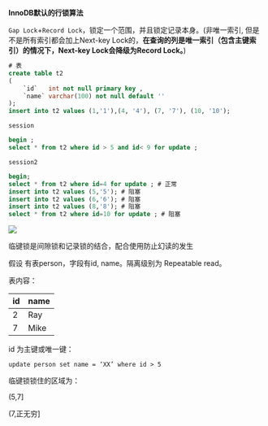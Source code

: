 **InnoDB默认的行锁算法**



`Gap Lock`+`Record Lock`，锁定一个范围，并且锁定记录本身。(非唯一索引,  但是不是所有索引都会加上Next-key Lock的，**在查询的列是唯一索引（包含主键索引）的情况下，Next-key Lock会降级为Record Lock。**)



```sql
# 表
create table t2
(
    `id`   int not null primary key ,
    `name` varchar(100) not null default ''
);
insert into t2 values (1,'1'),(4, '4'), (7, '7'), (10, '10');

```

`session`

```sql
begin ;
select * from t2 where id > 5 and id< 9 for update ;
```

`session2`

```sql
begin;
select * from t2 where id=4 for update ; # 正常
insert into t2 values (5,'5'); # 阻塞
insert into t2 values (6,'6'); # 阻塞
insert into t2 values (8,'8'); # 阻塞
select * from t2 where id=10 for update ; # 阻塞
```

![](https://youpaiyun.zongqilive.cn/image/20200226121048.png)





临键锁是间隙锁和记录锁的结合，配合使用防止幻读的发生

假设 有表person，字段有id, name。隔离级别为 Repeatable read。

表内容：

| id   | name |
| ---- | ---- |
| 2    | Ray  |
| 7    | Mike |

id 为主键或唯一键：

`update person set name = ‘XX’ where id > 5`

临键锁锁住的区域为：

(5,7]

(7,正无穷]



